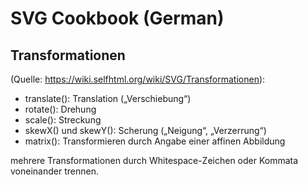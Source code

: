# SVG Cookbook (German)

## Transformationen 

 (Quelle: https://wiki.selfhtml.org/wiki/SVG/Transformationen):

- translate(): Translation („Verschiebung“)
- rotate(): Drehung
- scale(): Streckung
- skewX() und skewY(): Scherung („Neigung“, „Verzerrung“)
- matrix(): Transformieren durch Angabe einer affinen Abbildung

mehrere Transformationen durch Whitespace-Zeichen oder Kommata voneinander trennen.
